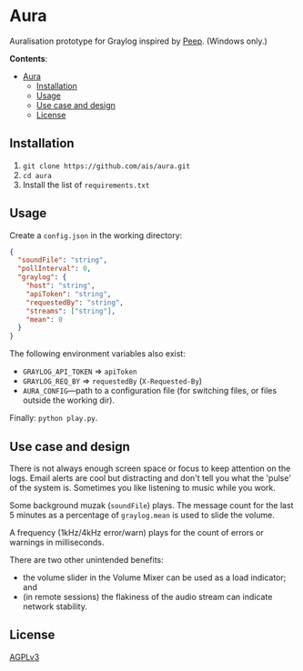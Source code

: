 # Aura

Auralisation prototype for Graylog inspired by [Peep](https://www.usenix.org/legacy/publications/library/proceedings/lisa2000/full_papers/gilfix/gilfix_html/index.html). (Windows only.)

**Contents**:

- [Aura](#aura)
  - [Installation](#installation)
  - [Usage](#usage)
  - [Use case and design](#use-case-and-design)
  - [License](#license)

## Installation

1. `git clone https://github.com/ais/aura.git`
2. `cd aura`
3. Install the list of `requirements.txt`

## Usage

Create a `config.json` in the working directory:

```json
{
  "soundFile": "string",
  "pollInterval": 0,
  "graylog": {
    "host": "string",
    "apiToken": "string",
    "requestedBy": "string",
    "streams": ["string"],
    "mean": 0
  }
}
```

The following environment variables also exist:

- `GRAYLOG_API_TOKEN` ⇒ `apiToken`
- `GRAYLOG_REQ_BY` ⇒ `requestedBy` (`X-Requested-By`)
- `AURA_CONFIG`—path to a configuration file (for switching files, or files outside the working dir).

Finally: `python play.py`.

## Use case and design

There is not always enough screen space or focus to keep attention on the logs. Email alerts are cool but distracting and don't tell you what the 'pulse' of the system is. Sometimes you like listening to music while you work.

Some background muzak (`soundFile`) plays. The message count for the last 5 minutes as a percentage of `graylog.mean` is used to slide the volume.

A frequency (1kHz/4kHz error/warn) plays for the count of errors or warnings in milliseconds.

There are two other unintended benefits:

- the volume slider in the Volume Mixer can be used as a load indicator; and
- (in remote sessions) the flakiness of the audio stream can indicate network stability.

## License

[AGPLv3](LICENSE)
